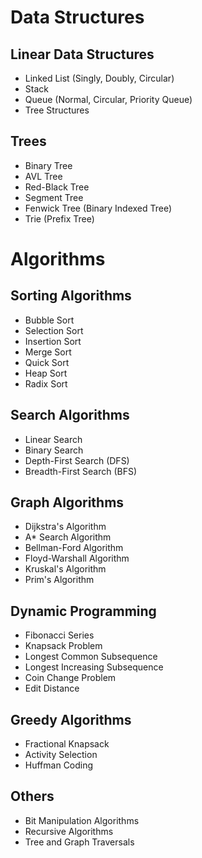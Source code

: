 # Data Structures

## Linear Data Structures
- Linked List (Singly, Doubly, Circular)
- Stack
- Queue (Normal, Circular, Priority Queue)
- Tree Structures

## Trees
- Binary Tree
- AVL Tree
- Red-Black Tree
- Segment Tree
- Fenwick Tree (Binary Indexed Tree)
- Trie (Prefix Tree)

# Algorithms

## Sorting Algorithms
- Bubble Sort
- Selection Sort
- Insertion Sort
- Merge Sort
- Quick Sort
- Heap Sort
- Radix Sort
   
## Search Algorithms
- Linear Search
- Binary Search
- Depth-First Search (DFS)
- Breadth-First Search (BFS)

## Graph Algorithms
- Dijkstra's Algorithm
- A* Search Algorithm
- Bellman-Ford Algorithm
- Floyd-Warshall Algorithm
- Kruskal's Algorithm
- Prim's Algorithm

## Dynamic Programming
- Fibonacci Series
- Knapsack Problem
- Longest Common Subsequence
- Longest Increasing Subsequence
- Coin Change Problem
- Edit Distance

## Greedy Algorithms
- Fractional Knapsack
- Activity Selection
- Huffman Coding

## Others
- Bit Manipulation Algorithms
- Recursive Algorithms
- Tree and Graph Traversals
